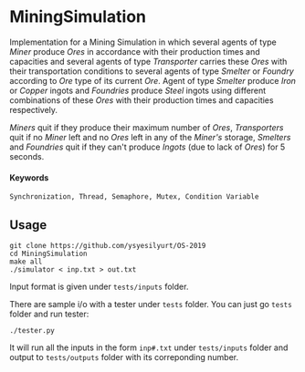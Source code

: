 # MiningSimulation

Implementation for a Mining Simulation in which several agents of type _Miner_ produce _Ores_ in accordance with their production times and capacities and several agents of type _Transporter_
carries these _Ores_ with their transportation conditions to several agents of type _Smelter_ or _Foundry_ according to _Ore_ type of its current _Ore_. Agent of type _Smelter_ produce 
_Iron_ or _Copper_ ingots and _Foundries_ produce _Steel_ ingots using different combinations of these _Ores_ with their production times and capacities respectively.

_Miners_ quit if they produce their maximum number of _Ores_, _Transporters_ quit if no _Miner_ left and no _Ores_ left in any of the _Miner's_ storage, _Smelters_ and _Foundries_ quit if
they can't produce _Ingots_ (due to lack of _Ores_) for 5 seconds.

#### Keywords
```
Synchronization, Thread, Semaphore, Mutex, Condition Variable
```

## Usage
```
git clone https://github.com/ysyesilyurt/OS-2019
cd MiningSimulation
make all
./simulator < inp.txt > out.txt
```
Input format is given under ```tests/inputs``` folder.

There are sample i/o with a tester under ```tests``` folder. You can just go ```tests``` folder and run tester:
```
./tester.py
```

It will run all the inputs in the form ```inp#.txt``` under ```tests/inputs``` folder and output to ```tests/outputs``` folder with its correponding number.
